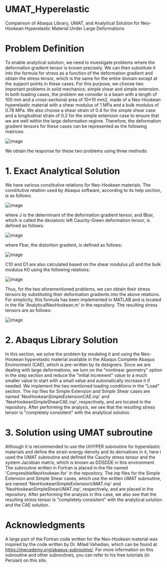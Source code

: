 # UMAT_Hyperelastic
Comparison of Abaqus Library, UMAT, and Analytical Solution for Neo-Hookean Hyperelastic Material Under Large Deformations
# Problem Definition
To enable analytical solution, we need to investigate problems where the deformation gradient tensor is known precisely. We can then substitute it into the formula for stress as a function of the deformation gradient and obtain the stress tensor, which is the same for the entire domain except at the support points in these cases. For this purpose, we choose two important problems in solid mechanics: simple shear and simple extension.
In both loading cases, the problem we consider is a beam with a length of 100 mm and a cross-sectional area of 10*10 mm2, made of a Neo-Hookean hyperelastic material with a shear modulus of 1 MPa and a bulk modulus of 0.78 MPa. We also choose a shear strain of 0.4 for the simple shear case and a longitudinal strain of 0.2 for the simple extension case to ensure that we are well within the large deformation regime. Therefore, the deformation gradient tensors for these cases can be represented as the following matrices:

![image](https://github.com/Sina-Taghizadeh/UMAT_Hyperelastic/assets/162900845/44c52ada-9f91-4e18-b349-bd216daa06cd)

We obtain the response for these two problems using three methods:
# 1. Exact Analytical Solution
We have various constitutive relations for Neo-Hookean materials. The constitutive relation used by Abaqus software, according to its help section, is as follows:

![image](https://github.com/Sina-Taghizadeh/UMAT_Hyperelastic/assets/162900845/ec20dafe-5c9e-47cc-815c-c334d52fa304)

where J is the determinant of the deformation gradient tensor, and Bbar, which is called the deviatoric left Cauchy-Green deformation tensor, is defined as follows:

![image](https://github.com/Sina-Taghizadeh/UMAT_Hyperelastic/assets/162900845/aaac1a16-988d-46b3-9c8f-c9bf3b264eea)

where Fbar, the distortion gradient, is defined as follows:

![image](https://github.com/Sina-Taghizadeh/UMAT_Hyperelastic/assets/162900845/fa95f2ba-3c26-45ff-8fc4-99ef187c76e3)

C10 and D1 are also calculated based on the shear modulus μ0 and the bulk modulus K0 using the following relations:

![image](https://github.com/Sina-Taghizadeh/UMAT_Hyperelastic/assets/162900845/f892d19f-9d25-46e6-b8af-2c33fe34fcf4)

Thus, for the two aforementioned problems, we can obtain their stress tensors by substituting their deformation gradients into the above relations. For simplicity, this formula has been implemented in MATLAB and is located in the file 'AnalyticalNeoHookean.m' in the repository. The resulting stress tensors are as follows:

![image](https://github.com/Sina-Taghizadeh/UMAT_Hyperelastic/assets/162900845/b0495973-75b3-432d-9a4c-023533a08b04)

# 2. Abaqus Library Solution
In this section, we solve the problem by modeling it and using the Neo-Hookean hyperelastic material available in the Abaqus Complete Abaqus Environment (CAE), which is pre-written by its designers. Since we are dealing with large deformations, we turn on the "nonlinear geometry" option in the step section and reduce the "initial increment" value to a much smaller value to start with a small value and automatically increase it if needed. We implement the two mentioned loading conditions in the "Load" section. The inp files for Simple Extension and Simple Shear cases are named 'NeoHookeanSimpleExtensionCAE.inp' and 'NeoHookeanSimpleShearCAE.inp', respectively, and are located in the repository. After performing the analysis, we see that the resulting stress tensor is "completely consistent" with the analytical solution.

# 3. Solution using UMAT subroutine
Although it is recommended to use the UHYPER subroutine for hyperelastic materials and define the strain energy density and its derivatives in it, here I used the UMAT subroutine and defined the Cauchy stress tensor and the system Jacobian matrix, which is known as DDSDDE in this environment. The subroutine written in Fortran is placed in the file named 'CompresibleNeoHookean.for' in the repository. The inp files for the Simple Extension and Simple Shear cases, which use the written UMAT subroutine, are named 'NeoHookeanSimpleExtensionUMAT.inp' and 'NeoHookeanSimpleShearUMAT.inp', respectively, and are placed in the repository. After performing the analysis in this case, we also see that the resulting stress tensor is "completely consistent" with the analytical solution and the CAE solution.

# Acknowledgments
A large part of the Fortran code written for the Neo-Hookean material was inspired by the code written by Dr. Milad Vahedian, which can be found at https://mecademy.org/abaqus-subroutine/. For more information on this subroutine and other subroutines, you can refer to his free tutorials (in Persian) on this site.
